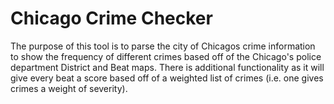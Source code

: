 # Chicago Crime Checker

The purpose of this tool is to parse the city of Chicagos crime information to show the frequency of different crimes based off of the Chicago's police department District and Beat maps. There is additional functionality as it will give every beat a score based off of a weighted list of crimes (i.e. one gives crimes a weight of severity).
